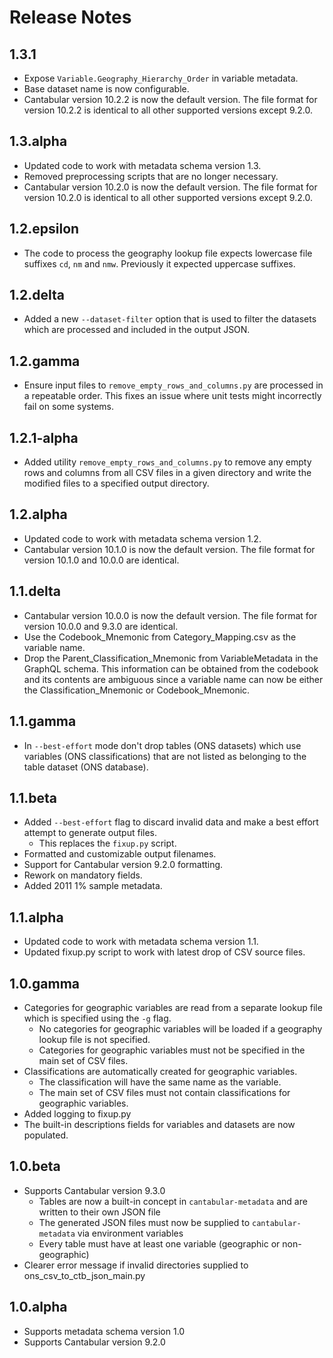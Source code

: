 Release Notes
=============

1.3.1
-----
- Expose `Variable.Geography_Hierarchy_Order` in variable metadata.
- Base dataset name is now configurable.
- Cantabular version 10.2.2 is now the default version. The file format for version 10.2.2 is
  identical to all other supported versions except 9.2.0.

1.3.alpha
---------
- Updated code to work with metadata schema version 1.3.
- Removed preprocessing scripts that are no longer necessary.
- Cantabular version 10.2.0 is now the default version. The file format for version 10.2.0 is
  identical to all other supported versions except 9.2.0.

1.2.epsilon
-----------
- The code to process the geography lookup file expects lowercase file suffixes `cd`, `nm` and `nmw`.
  Previously it expected uppercase suffixes.

1.2.delta
-----------
- Added a new `--dataset-filter` option that is used to filter the datasets which are processed
  and included in the output JSON.

1.2.gamma
-----------
- Ensure input files to `remove_empty_rows_and_columns.py` are processed in a repeatable
  order. This fixes an issue where unit tests might incorrectly fail on some systems.

1.2.1-alpha
-----------
- Added utility `remove_empty_rows_and_columns.py` to remove any empty rows and
  columns from all CSV files in a given directory and write the modified files
  to a specified output directory.

1.2.alpha
---------
- Updated code to work with metadata schema version 1.2.
- Cantabular version 10.1.0 is now the default version. The file format for version 10.1.0 and
  10.0.0 are identical.

1.1.delta
---------
- Cantabular version 10.0.0 is now the default version. The file format for version 10.0.0 and
  9.3.0 are identical.
- Use the Codebook_Mnemonic from Category_Mapping.csv as the variable name.
- Drop the Parent_Classification_Mnemonic from VariableMetadata in the GraphQL schema. This
  information can be obtained from the codebook and its contents are ambiguous since a variable
  name can now be either the Classification_Mnemonic or Codebook_Mnemonic.

1.1.gamma
---------
- In `--best-effort` mode don't drop tables (ONS datasets) which use variables (ONS classifications) that
  are not listed as belonging to the table dataset (ONS database).

1.1.beta
--------
- Added `--best-effort` flag to discard invalid data and make a best effort
  attempt to generate output files.
  - This replaces the `fixup.py` script.
- Formatted and customizable output filenames.
- Support for Cantabular version 9.2.0 formatting.
- Rework on mandatory fields.
- Added 2011 1% sample metadata.

1.1.alpha
---------
- Updated code to work with metadata schema version 1.1.
- Updated fixup.py script to work with latest drop of CSV source files.

1.0.gamma
---------
- Categories for geographic variables are read from a separate lookup file which is specified
  using the `-g` flag.
  - No categories for geographic variables will be loaded if a geography lookup file is not
    specified.
  - Categories for geographic variables must not be specified in the main set of CSV files.
- Classifications are automatically created for geographic variables.
  - The classification will have the same name as the variable.
  - The main set of CSV files must not contain classifications for geographic variables.
- Added logging to fixup.py
- The built-in descriptions fields for variables and datasets are now populated.

1.0.beta
--------
- Supports Cantabular version 9.3.0
  - Tables are now a built-in concept in `cantabular-metadata` and are written to their own JSON file
  - The generated JSON files must now be supplied to `cantabular-metadata` via environment variables
  - Every table must have at least one variable (geographic or non-geographic)
- Clearer error message if invalid directories supplied to ons_csv_to_ctb_json_main.py

1.0.alpha
---------
- Supports metadata schema version 1.0
- Supports Cantabular version 9.2.0

